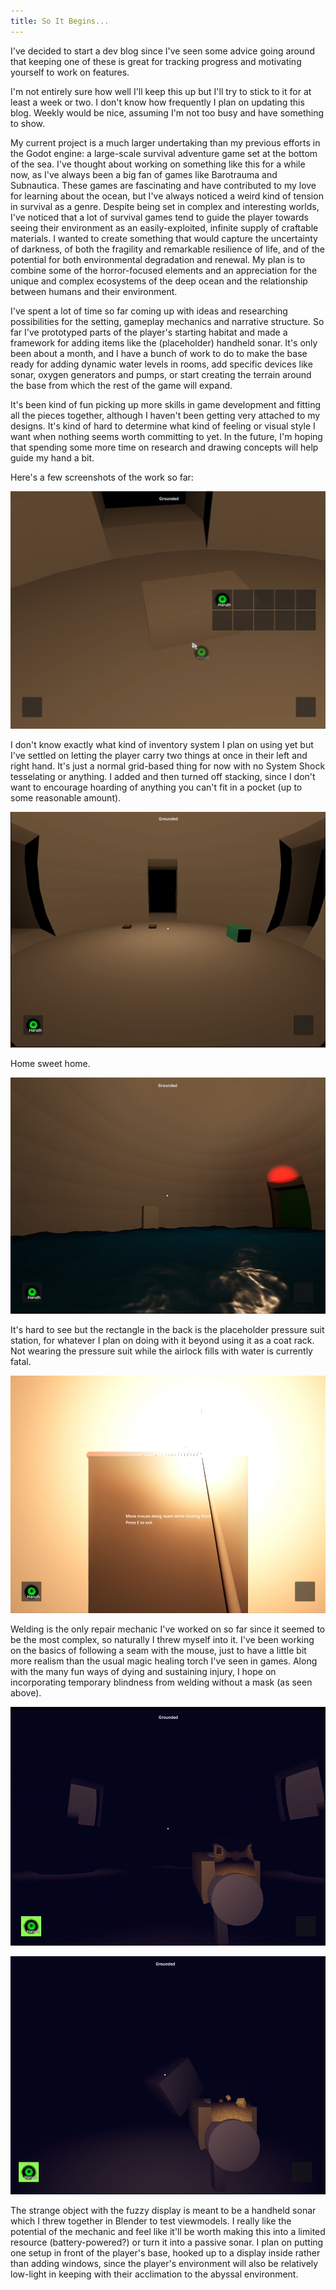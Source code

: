 ```yaml
---
title: So It Begins...
---
```


I've decided to start a dev blog since I've seen some advice going around that keeping one of these is great for tracking progress and motivating yourself to work on features. 

I'm not entirely sure how well I'll keep this up but I'll try to stick to it for at least a week or two. I don't know how frequently I plan on updating this blog. Weekly would be nice, assuming I'm not too busy and have something to show.

My current project is a much larger undertaking than my previous efforts in the Godot engine: a large-scale survival adventure game set at the bottom of the sea. I've thought about working on something like this for a while now, as I've always been a big fan of games like Barotrauma and Subnautica. These games are fascinating and have contributed to my love for learning about the ocean, but I've always noticed a weird kind of tension in survival as a genre. Despite being set in complex and interesting worlds, I've noticed that a lot of survival games tend to guide the player towards seeing their environment as an easily-exploited, infinite supply of craftable materials. I wanted to create something that would capture the uncertainty of darkness, of both the fragility and remarkable resilience of life, and of the potential for both environmental degradation and renewal. My plan is to combine some of the horror-focused elements and an appreciation for the unique and complex ecosystems of the deep ocean and the relationship between humans and their environment.

I've spent a lot of time so far coming up with ideas and researching possibilities for the setting, gameplay mechanics and narrative structure. So far I've prototyped parts of the player's starting habitat and made a framework for adding items like the (placeholder) handheld sonar. It's only been about a month, and I have a bunch of work to do to make the base ready for adding dynamic water levels in rooms, add specific devices like sonar, oxygen generators and pumps, or start creating the terrain around the base from which the rest of the game will expand.

It's been kind of fun picking up more skills in game development and fitting all the pieces together, although I haven't been getting very attached to my designs. It's kind of hard to determine what kind of feeling or visual style I want when nothing seems worth committing to yet. In the future, I'm hoping that spending some more time on research and drawing concepts will help guide my hand a bit.

Here's a few screenshots of the work so far:

![A screenshot of the inventory user interface.](/../assets/images/blog/inventory.png)

I don't know exactly what kind of inventory system I plan on using yet but I've settled on letting the player carry two things at once in their left and right hand. It's just a normal grid-based thing for now with no System Shock tesselating or anything. I added and then turned off stacking, since I don't want to encourage hoarding of anything you can't fit in a pocket (up to some reasonable amount).

![A screenshot of the habitat interior, an empty white shell with a few boxes representing text logs and storage containers.](/../assets/images/blog/interior.png)

Home sweet home.

![A screenshot of the airlock interior as it fills with water during pressurization, the water level is almost even with the player's eyes.](/../assets/images/blog/airlock.png)

It's hard to see but the rectangle in the back is the placeholder pressure suit station, for whatever I plan on doing with it beyond using it as a coat rack. Not wearing the pressure suit while the airlock fills with water is currently fatal.

![A screenshot of the player welding with a stick electrode, with the far end lit by a bright light and emitting sparks. The weld puddle is followed by a trail of red discs representing the welded seam.](/../assets/images/blog/welding.png)

Welding is the only repair mechanic I've worked on so far since it seemed to be the most complex, so naturally I threw myself into it. I've been working on the basics of following a seam with the mouse, just to have a little bit more realism than the usual magic healing torch I've seen in games. Along with the many fun ways of dying and sustaining injury, I hope on incorporating temporary blindness from welding without a mask (as seen above).

![A screenshot of the player outside the base with the handheld sonar item. The base is visible clearly in the sonar display, while the player's vision is partly obscured by the darkness.](/../assets/images/blog/sonar1.png)

![Another screenshot of the player with the handheld sonar. The player's vision is almost entirely obscured by darkness, while the sonar screen reveals a small path of floating cubes extending outward from their position.](/../assets/images/blog/sonar2.png)

The strange object with the fuzzy display is meant to be a handheld sonar which I threw together in Blender to test viewmodels. I really like the potential of the mechanic and feel like it'll be worth making this into a limited resource (battery-powered?) or turn it into a passive sonar. I plan on putting one setup in front of the player's base, hooked up to a display inside rather than adding windows, since the player's environment will also be relatively low-light in keeping with their acclimation to the abyssal environment.